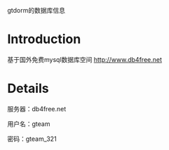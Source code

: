 gtdorm的数据库信息

# Introduction #

基于国外免费mysql数据库空间 http://www.db4free.net


# Details #


服务器：db4free.net

用户名：gteam

密码：gteam\_321